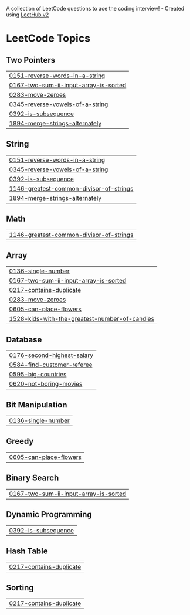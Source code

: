 A collection of LeetCode questions to ace the coding interview! - Created using [LeetHub v2](https://github.com/arunbhardwaj/LeetHub-2.0)
<!---LeetCode Topics Start-->
# LeetCode Topics
## Two Pointers
|  |
| ------- |
| [0151-reverse-words-in-a-string](https://github.com/makkawy16/LeetCode-Problems/tree/master/0151-reverse-words-in-a-string) |
| [0167-two-sum-ii-input-array-is-sorted](https://github.com/makkawy16/LeetCode-Problems/tree/master/0167-two-sum-ii-input-array-is-sorted) |
| [0283-move-zeroes](https://github.com/makkawy16/LeetCode-Problems/tree/master/0283-move-zeroes) |
| [0345-reverse-vowels-of-a-string](https://github.com/makkawy16/LeetCode-Problems/tree/master/0345-reverse-vowels-of-a-string) |
| [0392-is-subsequence](https://github.com/makkawy16/LeetCode-Problems/tree/master/0392-is-subsequence) |
| [1894-merge-strings-alternately](https://github.com/makkawy16/LeetCode-Problems/tree/master/1894-merge-strings-alternately) |
## String
|  |
| ------- |
| [0151-reverse-words-in-a-string](https://github.com/makkawy16/LeetCode-Problems/tree/master/0151-reverse-words-in-a-string) |
| [0345-reverse-vowels-of-a-string](https://github.com/makkawy16/LeetCode-Problems/tree/master/0345-reverse-vowels-of-a-string) |
| [0392-is-subsequence](https://github.com/makkawy16/LeetCode-Problems/tree/master/0392-is-subsequence) |
| [1146-greatest-common-divisor-of-strings](https://github.com/makkawy16/LeetCode-Problems/tree/master/1146-greatest-common-divisor-of-strings) |
| [1894-merge-strings-alternately](https://github.com/makkawy16/LeetCode-Problems/tree/master/1894-merge-strings-alternately) |
## Math
|  |
| ------- |
| [1146-greatest-common-divisor-of-strings](https://github.com/makkawy16/LeetCode-Problems/tree/master/1146-greatest-common-divisor-of-strings) |
## Array
|  |
| ------- |
| [0136-single-number](https://github.com/makkawy16/LeetCode-Problems/tree/master/0136-single-number) |
| [0167-two-sum-ii-input-array-is-sorted](https://github.com/makkawy16/LeetCode-Problems/tree/master/0167-two-sum-ii-input-array-is-sorted) |
| [0217-contains-duplicate](https://github.com/makkawy16/LeetCode-Problems/tree/master/0217-contains-duplicate) |
| [0283-move-zeroes](https://github.com/makkawy16/LeetCode-Problems/tree/master/0283-move-zeroes) |
| [0605-can-place-flowers](https://github.com/makkawy16/LeetCode-Problems/tree/master/0605-can-place-flowers) |
| [1528-kids-with-the-greatest-number-of-candies](https://github.com/makkawy16/LeetCode-Problems/tree/master/1528-kids-with-the-greatest-number-of-candies) |
## Database
|  |
| ------- |
| [0176-second-highest-salary](https://github.com/makkawy16/LeetCode-Problems/tree/master/0176-second-highest-salary) |
| [0584-find-customer-referee](https://github.com/makkawy16/LeetCode-Problems/tree/master/0584-find-customer-referee) |
| [0595-big-countries](https://github.com/makkawy16/LeetCode-Problems/tree/master/0595-big-countries) |
| [0620-not-boring-movies](https://github.com/makkawy16/LeetCode-Problems/tree/master/0620-not-boring-movies) |
## Bit Manipulation
|  |
| ------- |
| [0136-single-number](https://github.com/makkawy16/LeetCode-Problems/tree/master/0136-single-number) |
## Greedy
|  |
| ------- |
| [0605-can-place-flowers](https://github.com/makkawy16/LeetCode-Problems/tree/master/0605-can-place-flowers) |
## Binary Search
|  |
| ------- |
| [0167-two-sum-ii-input-array-is-sorted](https://github.com/makkawy16/LeetCode-Problems/tree/master/0167-two-sum-ii-input-array-is-sorted) |
## Dynamic Programming
|  |
| ------- |
| [0392-is-subsequence](https://github.com/makkawy16/LeetCode-Problems/tree/master/0392-is-subsequence) |
## Hash Table
|  |
| ------- |
| [0217-contains-duplicate](https://github.com/makkawy16/LeetCode-Problems/tree/master/0217-contains-duplicate) |
## Sorting
|  |
| ------- |
| [0217-contains-duplicate](https://github.com/makkawy16/LeetCode-Problems/tree/master/0217-contains-duplicate) |
<!---LeetCode Topics End-->